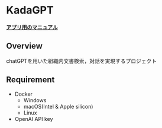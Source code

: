# KadaGPT

[**アプリ用のマニュアル**](./doc/manual.md)

## Overview
chatGPTを用いた組織内文書検索，対話を実現するプロジェクト

## Requirement
- Docker
  - Windows
  - macOS(Intel & Apple silicon)
  - Linux
- OpenAI API key
